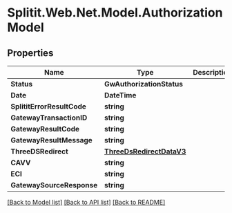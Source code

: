 # Splitit.Web.Net.Model.AuthorizationModel

## Properties

Name | Type | Description | Notes
------------ | ------------- | ------------- | -------------
**Status** | **GwAuthorizationStatus** |  | 
**Date** | **DateTime** |  | [optional] 
**SplititErrorResultCode** | **string** |  | [optional] 
**GatewayTransactionID** | **string** |  | [optional] 
**GatewayResultCode** | **string** |  | [optional] 
**GatewayResultMessage** | **string** |  | [optional] 
**ThreeDSRedirect** | [**ThreeDsRedirectDataV3**](ThreeDsRedirectDataV3.md) |  | [optional] 
**CAVV** | **string** |  | [optional] 
**ECI** | **string** |  | [optional] 
**GatewaySourceResponse** | **string** |  | [optional] 

[[Back to Model list]](../README.md#documentation-for-models) [[Back to API list]](../README.md#documentation-for-api-endpoints) [[Back to README]](../README.md)

